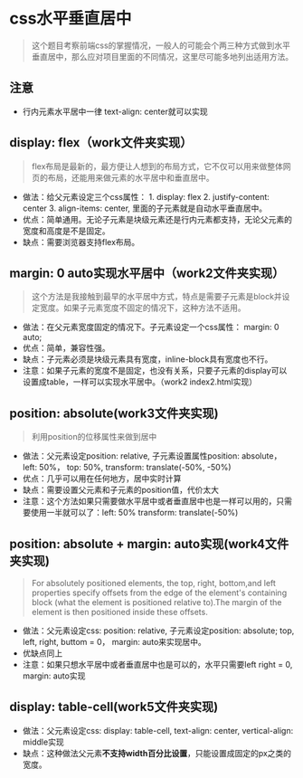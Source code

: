 # css水平垂直居中
> 这个题目考察前端css的掌握情况，一般人的可能会个两三种方式做到水平垂直居中，那么应对项目里面的不同情况，这里尽可能多地列出适用方法。

## 注意
- 行内元素水平居中一律 text-align: center就可以实现

## display: flex（work文件夹实现）
> flex布局是最新的，最方便让人想到的布局方式，它不仅可以用来做整体网页的布局，还能用来做元素的水平居中和垂直居中。
- 做法：给父元素设定三个css属性： 1. display: flex  2. justify-content: center 3. align-items: center, 里面的子元素就是自动水平垂直居中。
- 优点：简单通用。无论子元素是块级元素还是行内元素都支持，无论父元素的宽度和高度是不是固定。
- 缺点：需要浏览器支持flex布局。

## margin: 0 auto实现水平居中（work2文件夹实现）
> 这个方法是我接触到最早的水平居中方式，特点是需要子元素是block并设定宽度。如果子元素宽度不固定的情况下，这种方法不适用。
- 做法：在父元素宽度固定的情况下。子元素设定一个css属性： margin: 0 auto;
- 优点：简单，兼容性强。
- 缺点：子元素必须是块级元素具有宽度，inline-block具有宽度也不行。
- 注意：如果子元素的宽度不是固定，也没有关系，只要子元素的display可以设置成table，一样可以实现水平居中。（work2 index2.html实现）

## position: absolute(work3文件夹实现)
> 利用position的位移属性来做到居中
- 做法：父元素设定position: relative, 子元素设置属性position: absolute， left: 50%， top: 50%, transform: translate(-50%, -50%)
- 优点：几乎可以用在任何地方，居中实时计算
- 缺点：需要设置父元素和子元素的position值，代价太大
- 注意：这个方法如果只需要做水平居中或者垂直居中也是一样可以用的，只需要使用一半就可以了：left: 50% transform: translate(-50%)

## position: absolute + margin: auto实现(work4文件夹实现)
> For absolutely positioned elements, the top, right, bottom,and left properties specify offsets from the edge of the element's containing block (what the element is positioned relative to).The margin of the element is then positioned inside these offsets.
- 做法：父元素设定css: position: relative, 子元素设定position: absolute; top, left, right, buttom = 0， margin: auto来实现居中。
- 优缺点同上
- 注意：如果只想水平居中或者垂直居中也是可以的，水平只需要left right = 0, margin: auto实现

## display: table-cell(work5文件夹实现)
- 做法：父元素设定css: display: table-cell, text-align: center, vertical-align: middle实现
- 缺点：这种做法父元素**不支持width百分比设置**，只能设置成固定的px之类的宽度。






